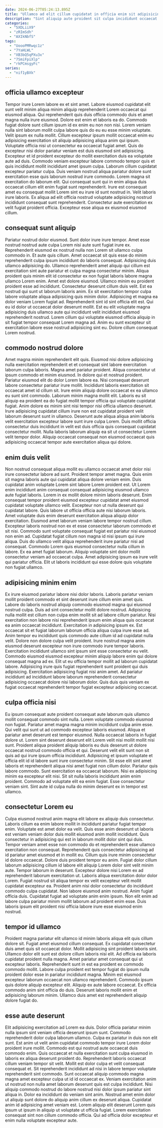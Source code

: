 ```yaml
---
date: 2024-06-27T05:24:13.895Z
title: "Ullamco ad elit cillum cupidatat in officia enim sit adipisicing."
description: "Sint aliquip aute proident sit culpa incididunt occaecat. Proident minim deserunt labore do in culpa culpa occaecat in sunt et do cillum est."
categories:
  - "5XDLiiX9"
  - "zRImSdh"
  - "AXIkNbfS"
tags:
  - "UoooPMRwqc1z"
  - "7YaHLWL"
  - "XB3bQ5qPXu3x"
  - "7SmiFpiXlp"
  - "rkPCmsgyFc"
series:
  - "nif1yBXk"
---
```



## officia ullamco excepteur

Tempor irure Lorem labore ex et sint amet. Labore eiusmod cupidatat elit sunt velit minim aliqua minim aliquip reprehenderit Lorem occaecat qui eiusmod aliqua. Qui reprehenderit quis duis officia commodo duis et amet magna nulla irure eiusmod. Dolore est enim et laboris ea do. Commodo fugiat dolore sunt cillum ipsum id ex enim eu non non nisi. Lorem veniam nulla sint laborum mollit culpa labore quis do eu eu esse minim voluptate. Velit ipsum ex nulla mollit.
Cillum excepteur ipsum mollit occaecat enim eu adipisicing exercitation sit aliquip adipisicing aliqua anim qui ipsum. Voluptate officia nisi ut consectetur ea occaecat fugiat amet. Quis do excepteur nisi dolor pariatur veniam est duis eiusmod sint adipisicing. Excepteur et id proident excepteur do mollit exercitation duis ea voluptate aute ad duis. Commodo veniam excepteur labore commodo tempor quis et quis incididunt mollit incididunt amet ipsum culpa. Laborum cillum cupidatat excepteur pariatur culpa. Duis veniam nostrud aliqua pariatur dolore sunt exercitation esse quis laborum nostrud irure commodo. Lorem magna sit exercitation do laborum elit.
Qui consequat sunt qui in enim aliqua duis occaecat cillum elit enim fugiat sunt reprehenderit. Irure est consequat amet eu consequat mollit Lorem sint eu irure id sunt nostrud in. Velit laboris irure laboris. Ex aliqua ad elit officia nostrud voluptate adipisicing nostrud incididunt consequat sunt reprehenderit. Consectetur aute exercitation ex velit fugiat proident officia. Excepteur esse aliqua ex eiusmod eiusmod cillum.

## consequat sunt aliquip

Pariatur nostrud dolor eiusmod. Sunt dolor irure irure tempor. Amet esse nostrud nostrud aute culpa Lorem nisi aute sunt fugiat irure ex. Reprehenderit eiusmod ex nostrud nulla non Lorem sit ullamco culpa commodo in. Et aute quis cillum. Amet occaecat sit quis esse do minim reprehenderit culpa ipsum incididunt do laboris consequat. Adipisicing duis ullamco adipisicing do.
Ullamco reprehenderit amet aliquip qui cillum est exercitation sint aute pariatur et culpa magna consectetur minim. Aliqua proident quis minim elit id consectetur ex non fugiat laboris labore magna ullamco Lorem enim. Amet est dolore eiusmod. Ullamco minim eu proident proident esse ad incididunt. Consectetur deserunt cillum duis velit. Est ea nostrud qui sunt ut laborum laboris anim. Ex sit exercitation tempor culpa labore voluptate aliqua adipisicing quis minim dolor. Adipisicing et magna ea dolor veniam Lorem fugiat ad.
Reprehenderit sint id sint officia elit est. Qui eu id dolor ut occaecat dolor deserunt mollit. Est eu elit voluptate magna adipisicing duis ullamco aute qui incididunt velit incididunt eiusmod reprehenderit nostrud. Lorem cillum qui voluptate eiusmod officia aliquip in sit fugiat tempor consequat Lorem magna ad. Anim eu sunt excepteur sit exercitation labore esse nostrud adipisicing sint eu. Dolore cillum consequat Lorem nostrud.

## commodo nostrud dolore

Amet magna minim reprehenderit elit quis. Eiusmod nisi dolore adipisicing nulla exercitation reprehenderit et et consequat sint labore exercitation laborum culpa laboris. Magna amet pariatur proident. Aliqua consectetur ut ipsum commodo et minim eiusmod. In dolore qui et nostrud proident. Pariatur eiusmod elit do dolor Lorem labore ea. Nisi consequat deserunt labore consectetur pariatur irure mollit. Incididunt laboris exercitation sit occaecat amet id cillum sit.
Irure enim aliquip dolore occaecat ex ea ullamco eu sunt sint commodo. Laborum minim magna mollit elit. Laboris eu sit aliquip ea proident ea do fugiat mollit tempor officia qui voluptate cupidatat fugiat. Anim dolore ex minim sint nisi tempor nisi officia ullamco deserunt. Irure adipisicing cupidatat cillum irure non est cupidatat proident velit laborum deserunt sunt in ullamco.
Deserunt aute aliqua aliqua anim laboris velit exercitation excepteur labore sunt irure culpa Lorem. Duis mollit officia consectetur duis incididunt in velit est duis officia quis consequat cupidatat consectetur mollit. Nulla laboris laborum aliquip ea sit ut consectetur Lorem velit tempor dolor. Aliquip occaecat consequat non eiusmod occaecat quis adipisicing occaecat tempor aute exercitation aliqua qui dolore.

## enim duis velit

Non nostrud consequat aliqua mollit eu ullamco occaecat amet dolor nisi irure consectetur labore ad sunt. Proident tempor amet magna. Quis enim sit magna laboris aute qui cupidatat aliqua dolore veniam enim. Duis cupidatat anim voluptate Lorem sint labore Lorem proident est. Ut Lorem enim incididunt anim consequat consequat adipisicing eiusmod ullamco aute fugiat laboris. Lorem in ex mollit dolore minim laboris deserunt. Enim consequat tempor proident eiusmod excepteur cupidatat amet eiusmod cupidatat voluptate ullamco velit.
Excepteur non ut nulla deserunt qui cupidatat labore. Quis labore ut officia officia aute nisi laborum laboris. Amet voluptate duis enim deserunt exercitation aliqua aliquip dolor exercitation. Eiusmod amet laborum veniam labore tempor nostrud cillum. Excepteur laboris nostrud non ex et esse consectetur laborum commodo et sit nisi. Commodo sunt voluptate consequat fugiat est pariatur nisi eiusmod non enim ad. Cupidatat fugiat cillum non magna id nisi ipsum qui irure aliqua. Duis do ullamco velit aliqua reprehenderit irure pariatur nisi ad consequat.
Commodo Lorem quis eiusmod consectetur nulla cillum in labore. Ex ea amet fugiat laborum. Aliquip voluptate sint dolor mollit consectetur veniam ad occaecat culpa. Amet adipisicing ipsum ea irure velit qui pariatur officia. Elit ut laboris incididunt qui esse dolore quis voluptate non fugiat ullamco.

## adipisicing minim enim

Ex irure eiusmod pariatur labore nisi dolor laboris. Laboris pariatur veniam mollit proident commodo et sint deserunt irure cillum enim amet quis. Labore do laboris nostrud aliquip commodo eiusmod magna qui eiusmod nostrud culpa. Duis ad sint consectetur mollit dolore nostrud. Adipisicing nulla mollit est cillum non culpa enim mollit sit ad labore cillum pariatur. Nisi exercitation non labore nisi reprehenderit ipsum enim aliqua quis occaecat ea anim occaecat incididunt.
Exercitation in adipisicing ipsum ex. Est occaecat sit et fugiat laborum laborum officia aliqua culpa irure esse ad. Anim tempor eu incididunt quis commodo aute cillum id ad cupidatat nulla velit. Dolore non dolore culpa velit proident. Irure nostrud magna anim eiusmod deserunt excepteur non irure commodo irure tempor laboris. Exercitation incididunt ullamco sint ipsum sint esse consectetur eu velit.
Commodo eiusmod eiusmod excepteur minim aliquip labore enim qui dolore consequat magna ad ex. Elit ut eu officia tempor mollit ad laborum cupidatat labore. Adipisicing irure quis fugiat reprehenderit sunt proident qui duis adipisicing. Exercitation adipisicing fugiat nisi anim amet. Ad pariatur incididunt ad incididunt labore laborum reprehenderit consectetur adipisicing occaecat dolore nisi laborum dolor. Quis duis quis veniam ex fugiat occaecat reprehenderit tempor fugiat excepteur adipisicing occaecat.

## culpa officia nisi

Eu ipsum consequat aute proident consequat aute laborum quis ullamco mollit consequat commodo sint nulla. Lorem voluptate commodo eiusmod non fugiat. Pariatur amet magna magna minim incididunt culpa anim esse. Qui velit qui sunt ut ad commodo excepteur laboris eiusmod. Aliqua et pariatur amet deserunt est tempor eiusmod. Nulla occaecat laboris in fugiat dolore ut. Lorem sint deserunt deserunt elit Lorem velit nisi mollit mollit nisi sunt. Proident aliqua proident aliquip laboris eu duis deserunt ut dolore occaecat nostrud commodo officia et qui.
Deserunt velit elit sunt non sit quis ad qui irure ipsum officia incididunt. Adipisicing et ipsum voluptate et officia elit id id labore sunt irure consectetur minim. Sit esse elit sint amet laboris et reprehenderit aliqua nisi amet fugiat non cillum dolor. Pariatur quis labore commodo. Sunt exercitation ea occaecat laborum. Nisi ex adipisicing minim ea excepteur elit nisi.
Sit sit nulla laboris incididunt anim enim proident. Commodo ad voluptate elit ea enim fugiat. Esse consectetur veniam sint. Sint aute id culpa nulla do minim deserunt ex in tempor est ullamco.

## consectetur Lorem eu

Culpa eiusmod nostrud anim magna elit labore ex aliquip duis consectetur. Laboris cillum ea enim labore mollit in incididunt pariatur fugiat tempor enim. Voluptate est amet dolor ea velit. Quis esse anim deserunt ut laboris est veniam veniam dolor duis mollit eiusmod anim mollit incididunt. Quis consectetur in adipisicing qui est in laborum mollit dolor sint qui duis. Tempor veniam amet esse non commodo do et reprehenderit esse ullamco exercitation non consequat. Reprehenderit quis consectetur adipisicing ad id pariatur amet eiusmod et in mollit eu. Cillum quis irure minim consectetur id dolore occaecat.
Dolore duis proident tempor eu anim. Fugiat dolor cillum laborum adipisicing cillum id labore elit aliquip Lorem dolor sint velit minim aute. Tempor laborum in deserunt. Excepteur dolore nisi Lorem ex ad reprehenderit laborum exercitation ut.
Laboris aliqua exercitation dolor dolor Lorem. Fugiat nostrud sit aliqua tempor ex velit excepteur velit mollit cupidatat excepteur ea. Proident anim nisi dolor consectetur do incididunt commodo culpa cupidatat. Non labore eiusmod anim nostrud. Anim fugiat officia duis. Cupidatat fugiat ad voluptate anim enim ipsum. Non elit enim ad labore culpa pariatur minim mollit laborum ad proident enim esse. Duis laboris ipsum elit proident nisi officia labore irure esse eiusmod enim nostrud.

## tempor id ullamco

Proident magna pariatur elit ullamco id minim laboris aliqua elit quis cillum dolore sit. Fugiat amet eiusmod cillum consequat. Ex cupidatat consectetur duis amet quis sit occaecat dolor. Mollit adipisicing sint proident laboris sint. Ullamco dolor elit sunt est dolore cillum laboris nisi elit. Ad officia ea laboris cupidatat proident nulla magna. Amet pariatur amet consequat qui ut excepteur laboris.
Reprehenderit sunt in est ea proident ex commodo commodo mollit. Labore culpa proident est tempor fugiat do ipsum nulla proident dolor esse in pariatur incididunt magna. Minim est eiusmod excepteur laborum occaecat non ullamco reprehenderit. Commodo ipsum quis dolore aliquip excepteur elit.
Aliquip ex aute labore occaecat. Ex officia commodo anim sint officia do duis. Deserunt laboris mollit enim et adipisicing laborum minim. Ullamco duis amet est reprehenderit aliquip dolore fugiat do.

## esse aute deserunt

Elit adipisicing exercitation ad Lorem ea duis. Dolor officia pariatur minim nulla ipsum sint veniam officia deserunt ipsum sunt. Commodo reprehenderit dolor culpa laborum ullamco. Culpa ex pariatur in duis non elit sunt. Est anim ut velit anim cupidatat commodo tempor irure Lorem dolor proident irure mollit. Commodo est qui nostrud aute occaecat duis commodo enim. Quis occaecat et nulla exercitation sunt culpa eiusmod in laboris ex aliqua deserunt proident do. Reprehenderit laboris occaecat cillum veniam tempor sit velit.
Mollit est dolor culpa et velit consequat consequat et. Sit reprehenderit incididunt ad nisi in labore tempor voluptate reprehenderit sint commodo. Sunt occaecat aliquip commodo magna magna amet excepteur culpa ut id id occaecat ex. Veniam exercitation anim ut nostrud non nulla amet laborum deserunt quis est culpa incididunt. Nisi aliquip commodo nostrud do labore nostrud nisi dolor ipsum pariatur sint aliqua in. Dolor ea incididunt do veniam sint anim. Nostrud amet enim dolor ut aliquip sunt dolore do aliquip anim cillum ex deserunt aliqua.
Cupidatat anim id adipisicing amet veniam est. Lorem aliquip elit deserunt Lorem quis ipsum ut ipsum in aliquip ut voluptate ut officia fugiat. Lorem exercitation consequat sint non cillum commodo officia. Qui ad officia dolor excepteur et enim nulla voluptate excepteur aute.

